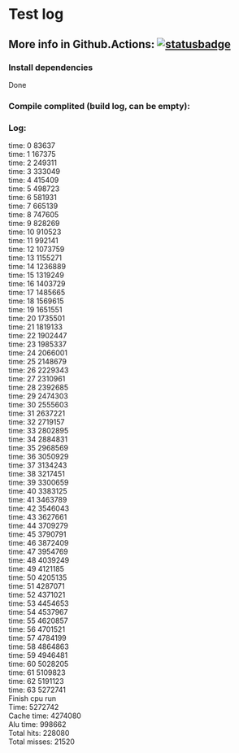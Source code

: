 # Test log

## More info in Github.Actions: [![statusbadge](../../actions/workflows/buildtest.yml/badge.svg?branch=main&event=pull_request)](../../actions/workflows/buildtest.yml)

### Install dependencies           
Done
            
### Compile complited (build log, can be empty):


### Log:
time:           0                83637<br/>time:           1               167375<br/>time:           2               249311<br/>time:           3               333049<br/>time:           4               415409<br/>time:           5               498723<br/>time:           6               581931<br/>time:           7               665139<br/>time:           8               747605<br/>time:           9               828269<br/>time:          10               910523<br/>time:          11               992141<br/>time:          12              1073759<br/>time:          13              1155271<br/>time:          14              1236889<br/>time:          15              1319249<br/>time:          16              1403729<br/>time:          17              1485665<br/>time:          18              1569615<br/>time:          19              1651551<br/>time:          20              1735501<br/>time:          21              1819133<br/>time:          22              1902447<br/>time:          23              1985337<br/>time:          24              2066001<br/>time:          25              2148679<br/>time:          26              2229343<br/>time:          27              2310961<br/>time:          28              2392685<br/>time:          29              2474303<br/>time:          30              2555603<br/>time:          31              2637221<br/>time:          32              2719157<br/>time:          33              2802895<br/>time:          34              2884831<br/>time:          35              2968569<br/>time:          36              3050929<br/>time:          37              3134243<br/>time:          38              3217451<br/>time:          39              3300659<br/>time:          40              3383125<br/>time:          41              3463789<br/>time:          42              3546043<br/>time:          43              3627661<br/>time:          44              3709279<br/>time:          45              3790791<br/>time:          46              3872409<br/>time:          47              3954769<br/>time:          48              4039249<br/>time:          49              4121185<br/>time:          50              4205135<br/>time:          51              4287071<br/>time:          52              4371021<br/>time:          53              4454653<br/>time:          54              4537967<br/>time:          55              4620857<br/>time:          56              4701521<br/>time:          57              4784199<br/>time:          58              4864863<br/>time:          59              4946481<br/>time:          60              5028205<br/>time:          61              5109823<br/>time:          62              5191123<br/>time:          63              5272741<br/>Finish cpu run<br/>Time:              5272742<br/>Cache time:              4274080<br/>Alu time:               998662<br/>Total hits:      228080<br/>Total misses:       21520